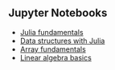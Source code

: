 ## Jupyter Notebooks

- [Julia fundamentals](https://github.com/tirthajyoti/Julia-data-science/blob/master/Notebooks/Julia-fundamentals.ipynb)
- [Data structures with Julia](https://github.com/tirthajyoti/Julia-data-science/blob/master/Notebooks/Julia-data-structures.ipynb)
- [Array fundamentals](https://github.com/tirthajyoti/Julia-basics/blob/master/Notebooks/Arrays-1.ipynb)
- [Linear algebra basics](https://github.com/tirthajyoti/Julia-basics/blob/master/Notebooks/Julia-linear-algebra.ipynb)
